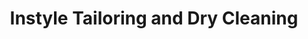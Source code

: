 ---
title: "Instyle Tailoring and Dry Cleaning"
url: /edmonton/instyle-tailoring-and-dry-cleaning/
shop: laundry
---